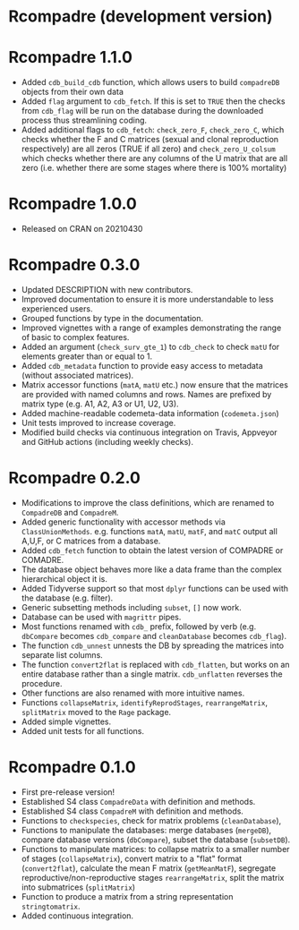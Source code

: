 # Rcompadre (development version)

# Rcompadre 1.1.0

* Added `cdb_build_cdb` function, which allows users to build `compadreDB` objects from their own data
* Added `flag` argument to `cdb_fetch`. If this is set to `TRUE` then the checks from `cdb_flag` will be run on the database during the downloaded process thus streamlining coding.
* Added additional flags to `cdb_fetch`: `check_zero_F`, `check_zero_C`, which checks whether the F and C matrices (sexual and clonal reproduction respectively) are all zeros (TRUE if all zero) and `check_zero_U_colsum` which checks whether there are any columns of the U matrix that are all zero (i.e. whether there are some stages where there is 100% mortality)

# Rcompadre 1.0.0 

* Released on CRAN on 20210430

# Rcompadre 0.3.0 

* Updated DESCRIPTION with new contributors.
* Improved documentation to ensure it is more understandable to less experienced users.
* Grouped functions by type in the documentation.
* Improved vignettes with a range of examples demonstrating the range of basic to complex features.
* Added an argument (`check_surv_gte_1`) to `cdb_check` to check `matU` for elements greater than or equal to 1.
* Added `cdb_metadata` function to provide easy access to metadata (without associated matrices).
* Matrix accessor functions (`matA`, `matU` etc.) now ensure that the matrices are provided with named columns and rows. Names are prefixed by matrix type (e.g. A1, A2, A3 or U1, U2, U3).
* Added machine-readable codemeta-data information (`codemeta.json`)
* Unit tests improved to increase coverage.
* Modified build checks via continuous integration on Travis, Appveyor and GitHub actions (including weekly checks).

# Rcompadre 0.2.0 

* Modifications to improve the class definitions, which are renamed to `CompadreDB` and `CompadreM`.
* Added generic functionality with accessor methods via `ClassUnionMethods`. e.g. functions `matA`, `matU`, `matF`, and `matC` output all A,U,F, or C matrices from a database.
* Added `cdb_fetch` function to obtain the latest version of COMPADRE or COMADRE.
* The database object behaves more like a data frame than the complex hierarchical object it is.
* Added Tidyverse support so that most `dplyr` functions can be used with the database (e.g. filter).
* Generic subsetting methods including `subset`, `[]` now work.
* Database can be used with `magrittr` pipes.
* Most functions renamed with `cdb_` prefix, followed by verb (e.g. `dbCompare` becomes `cdb_compare` and `cleanDatabase` becomes `cdb_flag`).
* The function `cdb_unnest` unnests the DB by spreading the matrices into separate list columns. 
* The function `convert2flat` is replaced with `cdb_flatten`, but works on an entire database rather than a single matrix. `cdb_unflatten` reverses the procedure.
* Other functions are also renamed with more intuitive names.
* Functions `collapseMatrix`, `identifyReprodStages`, `rearrangeMatrix`, `splitMatrix` moved to the `Rage` package.
* Added simple vignettes.
* Added unit tests for all functions.

# Rcompadre 0.1.0

* First pre-release version!
* Established S4 class `CompadreData` with definition and methods.
* Established S4 class `CompadreM` with definition and methods.
* Functions to `checkspecies`, check for matrix problems (`cleanDatabase`), 
* Functions to manipulate the databases: merge databases (`mergeDB`), compare database versions (`dbCompare`), subset the database (`subsetDB`).
* Functions to manipulate matrices: to collapse matrix to a smaller number of stages (`collapseMatrix`), convert matrix to a "flat" format (`convert2flat`), calculate the mean F matrix (`getMeanMatF`), segregate reproductive/non-reproductive stages `rearrangeMatrix`, split the matrix into submatrices (`splitMatrix`) 
* Function to produce a matrix from a string representation `stringtomatrix`.
* Added continuous integration.
